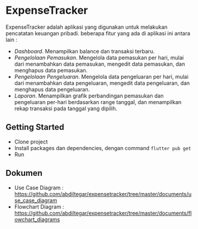 # ExpenseTracker

ExpenseTracker adalah aplikasi yang digunakan untuk melakukan pencatatan keuangan pribadi. beberapa fitur yang ada di aplikasi ini antara lain :
- *Dashboard*.
    Menampilkan balance dan transaksi terbaru.
- *Pengelolaan Pemasukan*.
    Mengelola data pemasukan per hari, mulai dari menambahkan data pemasukan, mengedit data pemasukan, dan menghapus data pemasukan.
- *Pengelolaan Pengeluaran*.
    Mengelola data pengeluaran per hari, mulai dari menambahkan data pengeluaran, mengedit data pengeluaran, dan menghapus data pengeluaran.
- *Laporan*.
    Menampilkan grafik perbandingan pemasukan dan pengeluaran per-hari berdasarkan range tanggal, dan menampilkan rekap transaksi pada tanggal yang dipilih.

## Getting Started
- Clone project
- Install packages dan dependencies, dengan command `flutter pub get`
- Run

## Dokumen
- Use Case Diagram : https://github.com/abdiltegar/expensetracker/tree/master/documents/use_case_diagram
- Flowchart Diagram : https://github.com/abdiltegar/expensetracker/tree/master/documents/flowchart_diagrams

